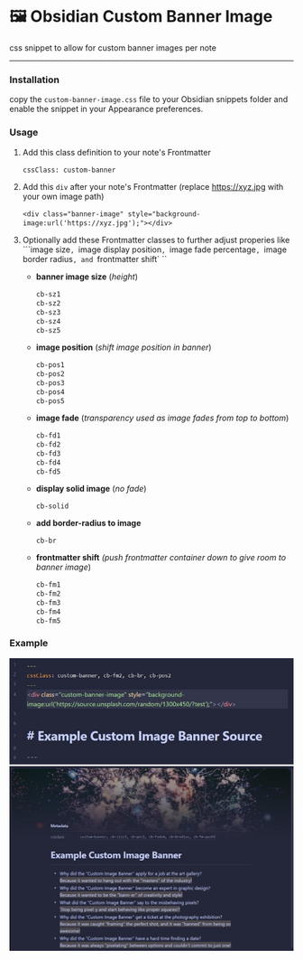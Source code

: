 # 🖼 Obsidian Custom Banner Image
css snippet to allow for custom banner images per note

---

### Installation
copy the `custom-banner-image.css` file to your Obsidian snippets folder and enable the snippet in your Appearance preferences.

### Usage

1. Add this class definition to your note's Frontmatter
	```
	cssClass: custom-banner
	```
	
2. Add this `div` after your note's Frontmatter (replace <https://xyz.jpg> with your own image path)
	```
	<div class="banner-image" style="background-image:url('https://xyz.jpg');"></div>
	```

3. Optionally add these Frontmatter classes to further adjust properies like ```image size`, `image display position`, `image fade percentage`, `image border radius`, and `frontmatter shift`
``
    - **banner image size** (_height_)
      ```
      cb-sz1
      cb-sz2
      cb-sz3
      cb-sz4
      cb-sz5
      ```

    - **image position** (_shift image position in banner_)
      ```
      cb-pos1
      cb-pos2
      cb-pos3
      cb-pos4
      cb-pos5
      ```

     - **image fade** (_transparency used as image fades from top to bottom_)
       ```
       cb-fd1
       cb-fd2
       cb-fd3
       cb-fd4
       cb-fd5
       ```

     - **display solid image** (_no fade_)
       ```
       cb-solid
       ```
  
     - **add border-radius to image**
       ```
       cb-br
       ```

     - **frontmatter shift** _(push frontmatter container down to give room to banner image_)
       ```
       cb-fm1
       cb-fm2
       cb-fm3
       cb-fm4
       cb-fm5
       ```

### Example

![](example-markup.jpg)
![](example-reading-view.jpg)
